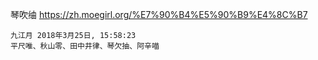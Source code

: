 
琴吹䌷 https://zh.moegirl.org/%E7%90%B4%E5%90%B9%E4%8C%B7
```
九江月 2018年3月25日, 15:58:23
平尺唯、秋山零、田中井律、琴欠抽、阿辛喵
```
